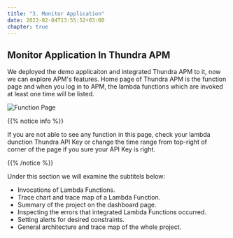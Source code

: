 ```yaml
---
title: "3. Monitor Application"
date: 2022-02-04T13:55:52+03:00
chapter: true
---
```


## Monitor Application In Thundra APM

We deployed the demo applicaiton and integrated Thundra APM to it, now we can explore APM's features. Home page of Thundra APM is the function page and when you log in to APM, the lambda functions which are invoked at least one time will be listed.

![Function Page](/images/_setting_up/functions_page_2_functions.png)


{{% notice info %}}
<p style='text-align: left;'>
If you are not able to see any function in this page, check your lambda dunction Thundra API Key or change the time range from top-right of corner of the page if you sure your API Key is right.
</p>
{{% /notice %}}

Under this section we will examine the subtitels below:

-   Invocations of Lambda Functions.
-   Trace chart and trace map of a Lambda Function.
-   Summary of the project on the dashboard page.
-   Inspecting the errors that integrated Lambda Functions occurred. 
-   Setting alerts for desired constraints.
-   General architecture and trace map of the whole project.


